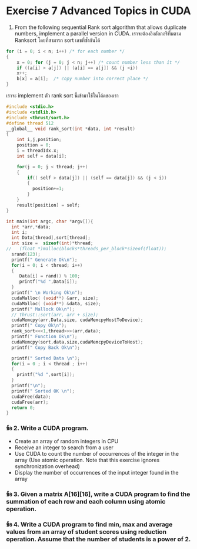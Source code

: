# Exercise 7 Advanced Topics in CUDA 

1.  From the following sequential Rank sort algorithm that allows duplicate numbers, implement a parallel version in CUDA. เราจะต้องอิงอัลกอริทึ่มตาม Ranksort โดยที่สามารถ sort เลขที่ซ้ำกันได้

```C++
for (i = 0; i < n; i++) /* for each number */ 
{ 
    x = 0; for (j = 0; j < n; j++) /* count number less than it */ 
    if ((a[i] > a[j]) || (a[i] == a[j]) && (j <i))
    x++; 
    b[x] = a[i];  /* copy number into correct place */ 
}
```

เราจะ implement ตัว rank sort นี้เข้ามาใช้ในโค้ดของเรา

```C++
#include <stdio.h>
#include <stdlib.h>
#include <thrust/sort.h>
#define thread 512
__global__ void rank_sort(int *data, int *result)
{
    int i,j,position;
    position = 0;
    i = threadIdx.x;
    int self = data[i];

    for(j = 0; j < thread; j++)
    {
        if(( self > data[j]) || (self == data[j]) && (j < i))
        {
          position+=1;
        }      
    }
    result[position] = self;
}   

int main(int argc, char *argv[]){
  int *arr,*data;
  int i;
  int Data[thread],sort[thread];
  int size =  sizeof(int)*thread;
//   (float *)malloc(blocks*threads_per_block*sizeof(float));
  srand(123);
  printf(" Generate Ok\n");
  for(i = 0; i < thread; i++)
  {
     Data[i] = rand() % 100;
     printf("%d ",Data[i]);
  }
  printf(" \n Working Ok\n");
  cudaMalloc( (void**) &arr, size);
  cudaMalloc( (void**) &data, size);
  printf(" Mallock Ok\n");
  // thrust::sort(arr, arr + size);
  cudaMemcpy(arr,Data,size, cudaMemcpyHostToDevice);
  printf(" Copy Ok\n");
  rank_sort<<<1,thread>>>(arr,data);
  printf(" Function Ok\n");
  cudaMemcpy(sort,data,size,cudaMemcpyDeviceToHost);
  printf(" Copy Back Ok\n");

  printf(" Sorted Data \n");
  for(i = 0 ; i < thread ; i++)
  {
    printf("%d ",sort[i]);
  }
  printf("\n");
  printf(" Sorted OK \n");
  cudaFree(data);  
  cudaFree(arr);
  return 0;
}
```

### ข้อ 2. Write a CUDA program. 

  - Create an array of random integers in CPU 
  - Receive an integer to search from a user
  - Use CUDA to count the number of occurrences of the integer in the array (Use atomic operation. Note that this exercise ignores synchronization overhead) 
  - Display the number of occurrences  of the input integer found in the array 

### ข้อ 3. Given a matrix A[16][16], write a CUDA program to find the summation of each row and each column using atomic operation. 



### ข้อ 4. Write a CUDA program to find min, max and average values from an array of student scores using reduction operation. Assume that the number of students is a power of 2. 
